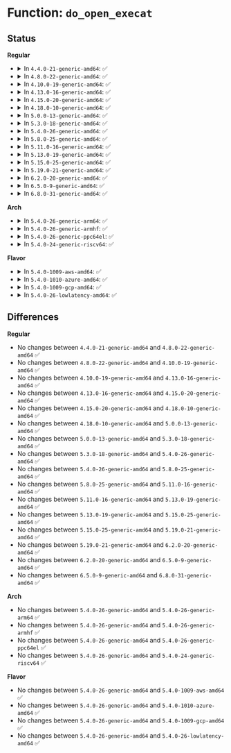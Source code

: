 # Function: <code>do_open_execat</code>

## Status
<b>Regular</b>
<ul>
<li>
<details>
<summary>In <code>4.4.0-21-generic-amd64</code>: ✅</summary>

```c
struct file * do_open_execat(int fd, struct filename * name, int flags)
```

```json
{
  "name": "do_open_execat",
  "collision_type": "Unique Static",
  "inline_type": "No",
  "funcs": [
    {
      "addr": 18446744071581016160,
      "name": "do_open_execat",
      "external": false,
      "loc": "fs/exec.c:770",
      "file": "fs/exec.c",
      "inline": "seen, unknown",
      "caller_inline": [],
      "caller_func": [
        "fs/exec.c:open_exec"
      ]
    }
  ],
  "symbols": [
    {
      "addr": 18446744071581016160,
      "name": "do_open_execat",
      "section": ".text",
      "bind": "STB_LOCAL",
      "size": 463
    }
  ]
}
```
</details>
</li>
<li>
<details>
<summary>In <code>4.8.0-22-generic-amd64</code>: ✅</summary>

```c
struct file * do_open_execat(int fd, struct filename * name, int flags)
```

```json
{
  "name": "do_open_execat",
  "collision_type": "Unique Static",
  "inline_type": "No",
  "funcs": [
    {
      "addr": 18446744071581174576,
      "name": "do_open_execat",
      "external": false,
      "loc": "fs/exec.c:810",
      "file": "fs/exec.c",
      "inline": "seen, unknown",
      "caller_inline": [],
      "caller_func": [
        "fs/exec.c:open_exec"
      ]
    }
  ],
  "symbols": [
    {
      "addr": 18446744071581174576,
      "name": "do_open_execat",
      "section": ".text",
      "bind": "STB_LOCAL",
      "size": 454
    }
  ]
}
```
</details>
</li>
<li>
<details>
<summary>In <code>4.10.0-19-generic-amd64</code>: ✅</summary>

```c
struct file * do_open_execat(int fd, struct filename * name, int flags)
```

```json
{
  "name": "do_open_execat",
  "collision_type": "Unique Static",
  "inline_type": "No",
  "funcs": [
    {
      "addr": 18446744071581251552,
      "name": "do_open_execat",
      "external": false,
      "loc": "fs/exec.c:815",
      "file": "fs/exec.c",
      "inline": "seen, unknown",
      "caller_inline": [],
      "caller_func": [
        "fs/exec.c:open_exec"
      ]
    }
  ],
  "symbols": [
    {
      "addr": 18446744071581251552,
      "name": "do_open_execat",
      "section": ".text",
      "bind": "STB_LOCAL",
      "size": 454
    }
  ]
}
```
</details>
</li>
<li>
<details>
<summary>In <code>4.13.0-16-generic-amd64</code>: ✅</summary>

```c
struct file * do_open_execat(int fd, struct filename * name, int flags)
```

```json
{
  "name": "do_open_execat",
  "collision_type": "Unique Static",
  "inline_type": "No",
  "funcs": [
    {
      "addr": 18446744071581301008,
      "name": "do_open_execat",
      "external": false,
      "loc": "fs/exec.c:841",
      "file": "fs/exec.c",
      "inline": "seen, unknown",
      "caller_inline": [],
      "caller_func": [
        "fs/exec.c:open_exec"
      ]
    }
  ],
  "symbols": [
    {
      "addr": 18446744071581301008,
      "name": "do_open_execat",
      "section": ".text",
      "bind": "STB_LOCAL",
      "size": 466
    }
  ]
}
```
</details>
</li>
<li>
<details>
<summary>In <code>4.15.0-20-generic-amd64</code>: ✅</summary>

```c
struct file * do_open_execat(int fd, struct filename * name, int flags)
```

```json
{
  "name": "do_open_execat",
  "collision_type": "Unique Static",
  "inline_type": "No",
  "funcs": [
    {
      "addr": 18446744071581440992,
      "name": "do_open_execat",
      "external": false,
      "loc": "fs/exec.c:841",
      "file": "fs/exec.c",
      "inline": "seen, unknown",
      "caller_inline": [],
      "caller_func": [
        "fs/exec.c:open_exec"
      ]
    }
  ],
  "symbols": [
    {
      "addr": 18446744071581440992,
      "name": "do_open_execat",
      "section": ".text",
      "bind": "STB_LOCAL",
      "size": 469
    }
  ]
}
```
</details>
</li>
<li>
<details>
<summary>In <code>4.18.0-10-generic-amd64</code>: ✅</summary>

```c
struct file * do_open_execat(int fd, struct filename * name, int flags)
```

```json
{
  "name": "do_open_execat",
  "collision_type": "Unique Static",
  "inline_type": "No",
  "funcs": [
    {
      "addr": 18446744071581599680,
      "name": "do_open_execat",
      "external": false,
      "loc": "fs/exec.c:845",
      "file": "fs/exec.c",
      "inline": "seen, unknown",
      "caller_inline": [],
      "caller_func": [
        "fs/exec.c:open_exec"
      ]
    }
  ],
  "symbols": [
    {
      "addr": 18446744071581599680,
      "name": "do_open_execat",
      "section": ".text",
      "bind": "STB_LOCAL",
      "size": 473
    }
  ]
}
```
</details>
</li>
<li>
<details>
<summary>In <code>5.0.0-13-generic-amd64</code>: ✅</summary>

```c
struct file * do_open_execat(int fd, struct filename * name, int flags)
```

```json
{
  "name": "do_open_execat",
  "collision_type": "Unique Static",
  "inline_type": "No",
  "funcs": [
    {
      "addr": 18446744071581685664,
      "name": "do_open_execat",
      "external": false,
      "loc": "fs/exec.c:848",
      "file": "fs/exec.c",
      "inline": "seen, unknown",
      "caller_inline": [],
      "caller_func": [
        "fs/exec.c:open_exec"
      ]
    }
  ],
  "symbols": [
    {
      "addr": 18446744071581685664,
      "name": "do_open_execat",
      "section": ".text",
      "bind": "STB_LOCAL",
      "size": 498
    }
  ]
}
```
</details>
</li>
<li>
<details>
<summary>In <code>5.3.0-18-generic-amd64</code>: ✅</summary>

```c
struct file * do_open_execat(int fd, struct filename * name, int flags)
```

```json
{
  "name": "do_open_execat",
  "collision_type": "Unique Static",
  "inline_type": "No",
  "funcs": [
    {
      "addr": 18446744071581803856,
      "name": "do_open_execat",
      "external": false,
      "loc": "fs/exec.c:849",
      "file": "fs/exec.c",
      "inline": "seen, unknown",
      "caller_inline": [],
      "caller_func": [
        "fs/exec.c:open_exec"
      ]
    }
  ],
  "symbols": [
    {
      "addr": 18446744071581803856,
      "name": "do_open_execat",
      "section": ".text",
      "bind": "STB_LOCAL",
      "size": 469
    }
  ]
}
```
</details>
</li>
<li>
<details>
<summary>In <code>5.4.0-26-generic-amd64</code>: ✅</summary>

```c
struct file * do_open_execat(int fd, struct filename * name, int flags)
```

```json
{
  "name": "do_open_execat",
  "collision_type": "Unique Static",
  "inline_type": "No",
  "funcs": [
    {
      "addr": 18446744071581876320,
      "name": "do_open_execat",
      "external": false,
      "loc": "fs/exec.c:849",
      "file": "fs/exec.c",
      "inline": "seen, unknown",
      "caller_inline": [],
      "caller_func": [
        "fs/exec.c:open_exec"
      ]
    }
  ],
  "symbols": [
    {
      "addr": 18446744071581876320,
      "name": "do_open_execat",
      "section": ".text",
      "bind": "STB_LOCAL",
      "size": 469
    }
  ]
}
```
</details>
</li>
<li>
<details>
<summary>In <code>5.8.0-25-generic-amd64</code>: ✅</summary>

```c
struct file * do_open_execat(int fd, struct filename * name, int flags)
```

```json
{
  "name": "do_open_execat",
  "collision_type": "Unique Static",
  "inline_type": "No",
  "funcs": [
    {
      "addr": 18446744071582107008,
      "name": "do_open_execat",
      "external": false,
      "loc": "fs/exec.c:876",
      "file": "fs/exec.c",
      "inline": "seen, unknown",
      "caller_inline": [],
      "caller_func": [
        "fs/exec.c:__do_execve_file",
        "fs/exec.c:open_exec"
      ]
    }
  ],
  "symbols": [
    {
      "addr": 18446744071582107008,
      "name": "do_open_execat",
      "section": ".text",
      "bind": "STB_LOCAL",
      "size": 421
    }
  ]
}
```
</details>
</li>
<li>
<details>
<summary>In <code>5.11.0-16-generic-amd64</code>: ✅</summary>

```c
struct file * do_open_execat(int fd, struct filename * name, int flags)
```

```json
{
  "name": "do_open_execat",
  "collision_type": "Unique Static",
  "inline_type": "No",
  "funcs": [
    {
      "addr": 18446744071582154976,
      "name": "do_open_execat",
      "external": false,
      "loc": "fs/exec.c:903",
      "file": "fs/exec.c",
      "inline": "seen, unknown",
      "caller_inline": [],
      "caller_func": [
        "fs/exec.c:open_exec"
      ]
    }
  ],
  "symbols": [
    {
      "addr": 18446744071582154976,
      "name": "do_open_execat",
      "section": ".text",
      "bind": "STB_LOCAL",
      "size": 399
    }
  ]
}
```
</details>
</li>
<li>
<details>
<summary>In <code>5.13.0-19-generic-amd64</code>: ✅</summary>

```c
struct file * do_open_execat(int fd, struct filename * name, int flags)
```

```json
{
  "name": "do_open_execat",
  "collision_type": "Unique Static",
  "inline_type": "No",
  "funcs": [
    {
      "addr": 18446744071582179344,
      "name": "do_open_execat",
      "external": false,
      "loc": "fs/exec.c:895",
      "file": "fs/exec.c",
      "inline": "seen, unknown",
      "caller_inline": [],
      "caller_func": [
        "fs/exec.c:open_exec"
      ]
    }
  ],
  "symbols": [
    {
      "addr": 18446744071582179344,
      "name": "do_open_execat",
      "section": ".text",
      "bind": "STB_LOCAL",
      "size": 387
    }
  ]
}
```
</details>
</li>
<li>
<details>
<summary>In <code>5.15.0-25-generic-amd64</code>: ✅</summary>

```c
struct file * do_open_execat(int fd, struct filename * name, int flags)
```

```json
{
  "name": "do_open_execat",
  "collision_type": "Unique Static",
  "inline_type": "No",
  "funcs": [
    {
      "addr": 18446744071582496768,
      "name": "do_open_execat",
      "external": false,
      "loc": "fs/exec.c:895",
      "file": "fs/exec.c",
      "inline": "seen, unknown",
      "caller_inline": [],
      "caller_func": [
        "fs/exec.c:open_exec"
      ]
    }
  ],
  "symbols": [
    {
      "addr": 18446744071582496768,
      "name": "do_open_execat",
      "section": ".text",
      "bind": "STB_LOCAL",
      "size": 411
    }
  ]
}
```
</details>
</li>
<li>
<details>
<summary>In <code>5.19.0-21-generic-amd64</code>: ✅</summary>

```c
struct file * do_open_execat(int fd, struct filename * name, int flags)
```

```json
{
  "name": "do_open_execat",
  "collision_type": "Unique Static",
  "inline_type": "No",
  "funcs": [
    {
      "addr": 18446744071583023232,
      "name": "do_open_execat",
      "external": false,
      "loc": "fs/exec.c:904",
      "file": "fs/exec.c",
      "inline": "seen, unknown",
      "caller_inline": [],
      "caller_func": [
        "fs/exec.c:open_exec"
      ]
    }
  ],
  "symbols": [
    {
      "addr": 18446744071583023232,
      "name": "do_open_execat",
      "section": ".text",
      "bind": "STB_LOCAL",
      "size": 427
    }
  ]
}
```
</details>
</li>
<li>
<details>
<summary>In <code>6.2.0-20-generic-amd64</code>: ✅</summary>

```c
struct file * do_open_execat(int fd, struct filename * name, int flags)
```

```json
{
  "name": "do_open_execat",
  "collision_type": "Unique Static",
  "inline_type": "No",
  "funcs": [
    {
      "addr": 18446744071583587056,
      "name": "do_open_execat",
      "external": false,
      "loc": "fs/exec.c:900",
      "file": "fs/exec.c",
      "inline": "seen, unknown",
      "caller_inline": [],
      "caller_func": [
        "fs/exec.c:open_exec"
      ]
    }
  ],
  "symbols": [
    {
      "addr": 18446744071583587056,
      "name": "do_open_execat",
      "section": ".text",
      "bind": "STB_LOCAL",
      "size": 427
    }
  ]
}
```
</details>
</li>
<li>
<details>
<summary>In <code>6.5.0-9-generic-amd64</code>: ✅</summary>

```c
struct file * do_open_execat(int fd, struct filename * name, int flags)
```

```json
{
  "name": "do_open_execat",
  "collision_type": "Unique Static",
  "inline_type": "No",
  "funcs": [
    {
      "addr": 18446744071583799296,
      "name": "do_open_execat",
      "external": false,
      "loc": "fs/exec.c:905",
      "file": "fs/exec.c",
      "inline": "seen, unknown",
      "caller_inline": [],
      "caller_func": [
        "fs/exec.c:open_exec"
      ]
    }
  ],
  "symbols": [
    {
      "addr": 18446744071583799296,
      "name": "do_open_execat",
      "section": ".text",
      "bind": "STB_LOCAL",
      "size": 242
    }
  ]
}
```
</details>
</li>
<li>
<details>
<summary>In <code>6.8.0-31-generic-amd64</code>: ✅</summary>

```c
struct file * do_open_execat(int fd, struct filename * name, int flags)
```

```json
{
  "name": "do_open_execat",
  "collision_type": "Unique Static",
  "inline_type": "No",
  "funcs": [
    {
      "addr": 18446744071584005360,
      "name": "do_open_execat",
      "external": false,
      "loc": "fs/exec.c:911",
      "file": "fs/exec.c",
      "inline": "seen, unknown",
      "caller_inline": [],
      "caller_func": [
        "fs/exec.c:alloc_bprm",
        "fs/exec.c:open_exec"
      ]
    }
  ],
  "symbols": [
    {
      "addr": 18446744071584005360,
      "name": "do_open_execat",
      "section": ".text",
      "bind": "STB_LOCAL",
      "size": 242
    }
  ]
}
```
</details>
</li>
</ul>
<b>Arch</b>
<ul>
<li>
<details>
<summary>In <code>5.4.0-26-generic-arm64</code>: ✅</summary>

```c
struct file * do_open_execat(int fd, struct filename * name, int flags)
```

```json
{
  "name": "do_open_execat",
  "collision_type": "Unique Static",
  "inline_type": "No",
  "funcs": [
    {
      "addr": 18446603336493354656,
      "name": "do_open_execat",
      "external": false,
      "loc": "fs/exec.c:849",
      "file": "fs/exec.c",
      "inline": "seen, unknown",
      "caller_inline": [],
      "caller_func": [
        "fs/exec.c:open_exec"
      ]
    }
  ],
  "symbols": [
    {
      "addr": 18446603336493354656,
      "name": "do_open_execat",
      "section": ".text",
      "bind": "STB_LOCAL",
      "size": 592
    }
  ]
}
```
</details>
</li>
<li>
<details>
<summary>In <code>5.4.0-26-generic-armhf</code>: ✅</summary>

```c
struct file * do_open_execat(int fd, struct filename * name, int flags)
```

```json
{
  "name": "do_open_execat",
  "collision_type": "Unique Static",
  "inline_type": "No",
  "funcs": [
    {
      "addr": 3226941448,
      "name": "do_open_execat",
      "external": false,
      "loc": "fs/exec.c:849",
      "file": "fs/exec.c",
      "inline": "seen, unknown",
      "caller_inline": [],
      "caller_func": [
        "fs/exec.c:__do_execve_file",
        "fs/exec.c:open_exec"
      ]
    }
  ],
  "symbols": [
    {
      "addr": 3226941448,
      "name": "do_open_execat",
      "section": ".text",
      "bind": "STB_LOCAL",
      "size": 592
    }
  ]
}
```
</details>
</li>
<li>
<details>
<summary>In <code>5.4.0-26-generic-ppc64el</code>: ✅</summary>

```c
struct file * do_open_execat(int fd, struct filename * name, int flags)
```

```json
{
  "name": "do_open_execat",
  "collision_type": "Unique Static",
  "inline_type": "No",
  "funcs": [
    {
      "addr": 13835058055286894944,
      "name": "do_open_execat",
      "external": false,
      "loc": "fs/exec.c:849",
      "file": "fs/exec.c",
      "inline": "seen, unknown",
      "caller_inline": [],
      "caller_func": [
        "fs/exec.c:open_exec"
      ]
    }
  ],
  "symbols": [
    {
      "addr": 13835058055286894944,
      "name": "do_open_execat",
      "section": ".text",
      "bind": "STB_LOCAL",
      "size": 780
    }
  ]
}
```
</details>
</li>
<li>
<details>
<summary>In <code>5.4.0-24-generic-riscv64</code>: ✅</summary>

```c
struct file * do_open_execat(int fd, struct filename * name, int flags)
```

```json
{
  "name": "do_open_execat",
  "collision_type": "Unique Static",
  "inline_type": "No",
  "funcs": [
    {
      "addr": 18446743936273076238,
      "name": "do_open_execat",
      "external": false,
      "loc": "fs/exec.c:849",
      "file": "fs/exec.c",
      "inline": "seen, unknown",
      "caller_inline": [],
      "caller_func": [
        "fs/exec.c:__do_execve_file",
        "fs/exec.c:open_exec"
      ]
    }
  ],
  "symbols": [
    {
      "addr": 18446743936273076238,
      "name": "do_open_execat",
      "section": ".text",
      "bind": "STB_LOCAL",
      "size": 446
    }
  ]
}
```
</details>
</li>
</ul>
<b>Flavor</b>
<ul>
<li>
<details>
<summary>In <code>5.4.0-1009-aws-amd64</code>: ✅</summary>

```c
struct file * do_open_execat(int fd, struct filename * name, int flags)
```

```json
{
  "name": "do_open_execat",
  "collision_type": "Unique Static",
  "inline_type": "No",
  "funcs": [
    {
      "addr": 18446744071581845056,
      "name": "do_open_execat",
      "external": false,
      "loc": "fs/exec.c:849",
      "file": "fs/exec.c",
      "inline": "seen, unknown",
      "caller_inline": [],
      "caller_func": [
        "fs/exec.c:open_exec"
      ]
    }
  ],
  "symbols": [
    {
      "addr": 18446744071581845056,
      "name": "do_open_execat",
      "section": ".text",
      "bind": "STB_LOCAL",
      "size": 469
    }
  ]
}
```
</details>
</li>
<li>
<details>
<summary>In <code>5.4.0-1010-azure-amd64</code>: ✅</summary>

```c
struct file * do_open_execat(int fd, struct filename * name, int flags)
```

```json
{
  "name": "do_open_execat",
  "collision_type": "Unique Static",
  "inline_type": "No",
  "funcs": [
    {
      "addr": 18446744071581782720,
      "name": "do_open_execat",
      "external": false,
      "loc": "fs/exec.c:849",
      "file": "fs/exec.c",
      "inline": "seen, unknown",
      "caller_inline": [],
      "caller_func": [
        "fs/exec.c:open_exec"
      ]
    }
  ],
  "symbols": [
    {
      "addr": 18446744071581782720,
      "name": "do_open_execat",
      "section": ".text",
      "bind": "STB_LOCAL",
      "size": 469
    }
  ]
}
```
</details>
</li>
<li>
<details>
<summary>In <code>5.4.0-1009-gcp-amd64</code>: ✅</summary>

```c
struct file * do_open_execat(int fd, struct filename * name, int flags)
```

```json
{
  "name": "do_open_execat",
  "collision_type": "Unique Static",
  "inline_type": "No",
  "funcs": [
    {
      "addr": 18446744071581836368,
      "name": "do_open_execat",
      "external": false,
      "loc": "fs/exec.c:849",
      "file": "fs/exec.c",
      "inline": "seen, unknown",
      "caller_inline": [],
      "caller_func": [
        "fs/exec.c:open_exec"
      ]
    }
  ],
  "symbols": [
    {
      "addr": 18446744071581836368,
      "name": "do_open_execat",
      "section": ".text",
      "bind": "STB_LOCAL",
      "size": 469
    }
  ]
}
```
</details>
</li>
<li>
<details>
<summary>In <code>5.4.0-26-lowlatency-amd64</code>: ✅</summary>

```c
struct file * do_open_execat(int fd, struct filename * name, int flags)
```

```json
{
  "name": "do_open_execat",
  "collision_type": "Unique Static",
  "inline_type": "No",
  "funcs": [
    {
      "addr": 18446744071581905648,
      "name": "do_open_execat",
      "external": false,
      "loc": "fs/exec.c:849",
      "file": "fs/exec.c",
      "inline": "seen, unknown",
      "caller_inline": [],
      "caller_func": [
        "fs/exec.c:open_exec"
      ]
    }
  ],
  "symbols": [
    {
      "addr": 18446744071581905648,
      "name": "do_open_execat",
      "section": ".text",
      "bind": "STB_LOCAL",
      "size": 484
    }
  ]
}
```
</details>
</li>
</ul>

## Differences
<b>Regular</b>
<ul>
<li>
No changes between <code>4.4.0-21-generic-amd64</code> and <code>4.8.0-22-generic-amd64</code> ✅
</li>
<li>
No changes between <code>4.8.0-22-generic-amd64</code> and <code>4.10.0-19-generic-amd64</code> ✅
</li>
<li>
No changes between <code>4.10.0-19-generic-amd64</code> and <code>4.13.0-16-generic-amd64</code> ✅
</li>
<li>
No changes between <code>4.13.0-16-generic-amd64</code> and <code>4.15.0-20-generic-amd64</code> ✅
</li>
<li>
No changes between <code>4.15.0-20-generic-amd64</code> and <code>4.18.0-10-generic-amd64</code> ✅
</li>
<li>
No changes between <code>4.18.0-10-generic-amd64</code> and <code>5.0.0-13-generic-amd64</code> ✅
</li>
<li>
No changes between <code>5.0.0-13-generic-amd64</code> and <code>5.3.0-18-generic-amd64</code> ✅
</li>
<li>
No changes between <code>5.3.0-18-generic-amd64</code> and <code>5.4.0-26-generic-amd64</code> ✅
</li>
<li>
No changes between <code>5.4.0-26-generic-amd64</code> and <code>5.8.0-25-generic-amd64</code> ✅
</li>
<li>
No changes between <code>5.8.0-25-generic-amd64</code> and <code>5.11.0-16-generic-amd64</code> ✅
</li>
<li>
No changes between <code>5.11.0-16-generic-amd64</code> and <code>5.13.0-19-generic-amd64</code> ✅
</li>
<li>
No changes between <code>5.13.0-19-generic-amd64</code> and <code>5.15.0-25-generic-amd64</code> ✅
</li>
<li>
No changes between <code>5.15.0-25-generic-amd64</code> and <code>5.19.0-21-generic-amd64</code> ✅
</li>
<li>
No changes between <code>5.19.0-21-generic-amd64</code> and <code>6.2.0-20-generic-amd64</code> ✅
</li>
<li>
No changes between <code>6.2.0-20-generic-amd64</code> and <code>6.5.0-9-generic-amd64</code> ✅
</li>
<li>
No changes between <code>6.5.0-9-generic-amd64</code> and <code>6.8.0-31-generic-amd64</code> ✅
</li>
</ul>
<b>Arch</b>
<ul>
<li>
No changes between <code>5.4.0-26-generic-amd64</code> and <code>5.4.0-26-generic-arm64</code> ✅
</li>
<li>
No changes between <code>5.4.0-26-generic-amd64</code> and <code>5.4.0-26-generic-armhf</code> ✅
</li>
<li>
No changes between <code>5.4.0-26-generic-amd64</code> and <code>5.4.0-26-generic-ppc64el</code> ✅
</li>
<li>
No changes between <code>5.4.0-26-generic-amd64</code> and <code>5.4.0-24-generic-riscv64</code> ✅
</li>
</ul>
<b>Flavor</b>
<ul>
<li>
No changes between <code>5.4.0-26-generic-amd64</code> and <code>5.4.0-1009-aws-amd64</code> ✅
</li>
<li>
No changes between <code>5.4.0-26-generic-amd64</code> and <code>5.4.0-1010-azure-amd64</code> ✅
</li>
<li>
No changes between <code>5.4.0-26-generic-amd64</code> and <code>5.4.0-1009-gcp-amd64</code> ✅
</li>
<li>
No changes between <code>5.4.0-26-generic-amd64</code> and <code>5.4.0-26-lowlatency-amd64</code> ✅
</li>
</ul>
